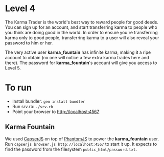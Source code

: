 # Level 4

The Karma Trader is the world's best way to reward people for good deeds. You
can sign up for an account, and start transferring karma to people who you
think are doing good in the world. In order to ensure you're transferring karma
only to good people, transferring karma to a user will also reveal your
password to him or her.

The very active user **karma_fountain** has infinite karma, making it a ripe
account to obtain (no one will notice a few extra karma trades here and there).
The password for **karma_fountain**'s account will give you access to Level 5.

# To run

- Install bundler: `gem install bundler`
- Run srv.rb: `./srv.rb`
- Point your browser to [http://localhost:4567](http://localhost:4567)

## Karma Fountain

We used [CapserJS](http://casperjs.org/) on top of
[PhantomJS](http://phantomjs.org/) to power the **karma_fountain** user. Run
`capserjs browser.js http://localhost:4567` to start it up. It expects to
find the password from the filesystem `public_html/password.txt`.
